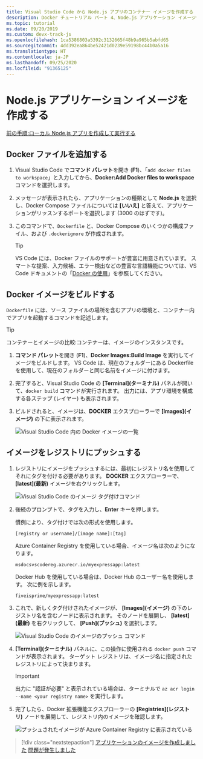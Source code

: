 ```yaml
---
title: Visual Studio Code から Node.js アプリのコンテナー イメージを作成する
description: Docker チュートリアル パート 4、Node.js アプリケーション イメージを作成する
ms.topic: tutorial
ms.date: 09/20/2019
ms.custom: devx-track-js
ms.openlocfilehash: 1ca5386803a5392c3132665f48b9a965b5abfd65
ms.sourcegitcommit: 4dd392ea864be52421d0239e59198bc44b0a5a16
ms.translationtype: HT
ms.contentlocale: ja-JP
ms.lasthandoff: 09/25/2020
ms.locfileid: "91365125"
---
```

# <a name="create-your-nodejs-application-image"></a>Node.js アプリケーション イメージを作成する

[前の手順:ローカル Node.js アプリを作成して実行する](tutorial-vscode-docker-node-03.md)

## <a name="add-docker-files"></a>Docker ファイルを追加する

1. Visual Studio Code で**コマンド パレット**を開き (**F1**)、「`add docker files to workspace`」と入力してから、**Docker:Add Docker files to workspace** コマンドを選択します。

1. メッセージが表示されたら、アプリケーションの種類として **Node.js** を選択し、Docker Compose ファイルについては **[いいえ]** と答えて、アプリケーションがリッスンするポートを選択します (3000 のはずです)。

1. このコマンドで、`Dockerfile` と、Docker Compose のいくつかの構成ファイル、および `.dockerignore` が作成されます。

    > [!TIP]
    > VS Code には、Docker ファイルのサポートが豊富に用意されています。 スマートな提案、入力候補、エラー検出などの豊富な言語機能については、VS Code ドキュメントの「[Docker の使用](https://code.visualstudio.com/docs/azure/docker)」を参照してください。

## <a name="build-a-docker-image"></a>Docker イメージをビルドする

`Dockerfile` には、ソース ファイルの場所を含むアプリの環境と、コンテナー内でアプリを起動するコマンドを記述します。

> [!TIP]
> コンテナーとイメージの比較:コンテナーは、イメージのインスタンスです。

1. **コマンド パレット**を開き (**F1**)、**Docker Images:Build Image** を実行してイメージをビルドします。 VS Code は、現在のフォルダーにある Dockerfile を使用して、現在のフォルダーと同じ名前をイメージに付けます。

1. 完了すると、Visual Studio Code の **[Terminal]\(ターミナル\)** パネルが開いて、`docker build` コマンドが実行されます。 出力には、アプリ環境を構成する各ステップ (レイヤー) も表示されます。

1. ビルドされると、イメージは、**DOCKER** エクスプローラーで **[Images]\(イメージ\)** の下に表示されます。

    ![Visual Studio Code 内の Docker イメージの一覧](media/deploy-containers/image-list.png)

## <a name="push-the-image-to-a-registry"></a>イメージをレジストリにプッシュする

1. レジストリにイメージをプッシュするには、最初にレジストリ名を使用してそれにタグを付ける必要があります。 **DOCKER** エクスプローラーで、 **[latest]\(最新\)** イメージを右クリックします。

    ![Visual Studio Code のイメージ タグ付けコマンド](media/deploy-containers/tag-command.png)

1. 後続のプロンプトで、タグを入力し、**Enter** キーを押します。

    慣例により、タグ付けでは次の形式を使用します。

    `[registry or username]/[image name]:[tag]`

    Azure Container Registry を使用している場合、イメージ名は次のようになります。

    `msdocsvscodereg.azurecr.io/myexpressapp:latest`

    Docker Hub を使用している場合は、Docker Hub のユーザー名を使用します。 次に例を示します。

    `fiveisprime/myexpressapp:latest`

1. これで、新しくタグ付けされたイメージが、 **[Images]\(イメージ\)** の下のレジストリ名を含むノードに表示されます。 そのノードを展開し、 **[latest]\(最新\)** を右クリックして、 **[Push]\(プッシュ\)** を選択します。

    ![Visual Studio Code のイメージのプッシュ コマンド](media/deploy-containers/push-command.png)

1. **[Terminal]\(ターミナル\)** パネルに、この操作に使用される `docker push` コマンドが表示されます。 ターゲット レジストリは、イメージ名に指定されたレジストリによって決まります。

   > [!IMPORTANT]
   > 出力に "認証が必要" と表示されている場合は、ターミナルで `az acr login --name <your registry name>` を実行します。

1. 完了したら、Docker 拡張機能エクスプローラーの **[Registries]\(レジストリ\)** ノードを展開して、レジストリ内のイメージを確認します。

    ![プッシュされたイメージが Azure Container Registry に表示されている](media/deploy-containers/image-in-acr.png)

> [!div class="nextstepaction"]
> [アプリケーションのイメージを作成しました](tutorial-vscode-docker-node-05.md) [問題が発生しました](https://www.research.net/r/PWZWZ52?tutorial=docker-extension&step=containerize-app)

